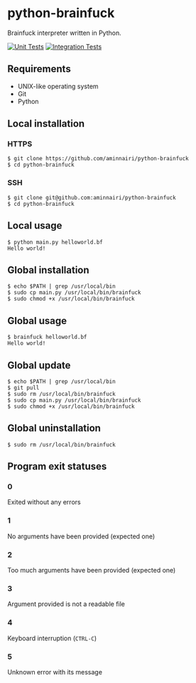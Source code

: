 # python-brainfuck

Brainfuck interpreter written in Python.

[![Unit Tests](https://github.com/aminnairi/python-brainfuck/actions/workflows/unit_tests.yaml/badge.svg)](https://github.com/aminnairi/python-brainfuck/actions/workflows/unit_tests.yaml) [![Integration Tests](https://github.com/aminnairi/python-brainfuck/actions/workflows/integration_tests.yaml/badge.svg)](https://github.com/aminnairi/python-brainfuck/actions/workflows/integration_tests.yaml)

## Requirements

- UNIX-like operating system
- Git
- Python

## Local installation

### HTTPS

```console
$ git clone https://github.com/aminnairi/python-brainfuck
$ cd python-brainfuck
```

### SSH

```console
$ git clone git@github.com:aminnairi/python-brainfuck
$ cd python-brainfuck
```

## Local usage

```console
$ python main.py helloworld.bf
Hello world!
```

## Global installation

```console
$ echo $PATH | grep /usr/local/bin
$ sudo cp main.py /usr/local/bin/brainfuck
$ sudo chmod +x /usr/local/bin/brainfuck
```

## Global usage

```console
$ brainfuck helloworld.bf
Hello world!
```

## Global update

```console
$ echo $PATH | grep /usr/local/bin
$ git pull
$ sudo rm /usr/local/bin/brainfuck
$ sudo cp main.py /usr/local/bin/brainfuck
$ sudo chmod +x /usr/local/bin/brainfuck
```

## Global uninstallation

```console
$ sudo rm /usr/local/bin/brainfuck
```

## Program exit statuses

### 0

Exited without any errors

### 1

No arguments have been provided (expected one)

### 2

Too much arguments have been provided (expected one)

### 3

Argument provided is not a readable file

### 4

Keyboard interruption (`CTRL-C`)

### 5

Unknown error with its message
